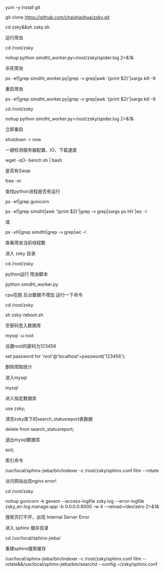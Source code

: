 yum -y install git 

git  clone https://github.com/chaishaohua/zsky.git

cd zsky&&sh zsky.sh


运行爬虫

cd /root/zsky

nohup python simdht_worker.py>/root/zsky/spider.log 2>&1&


杀死爬虫

ps -ef|grep simdht_worker.py|grep -v grep|awk '{print $2}'|xargs kill -9


重启爬虫

ps -ef|grep simdht_worker.py|grep -v grep|awk '{print $2}'|xargs kill -9

cd /root/zsky

nohup python simdht_worker.py>/root/zsky/spider.log 2>&1&



立即重启

shutdown -r now

一键检测服务器配置、IO、下载速度

wget -qO- bench.sh | bash

是否有Swap

free -m

查找python进程是否有运行

ps -ef|grep gunicorn

ps -ef|grep simdht|awk '{print $2}'|grep -v grep|xargs ps hH |wc -l

或

ps -xH|grep simdht|grep -v grep|wc -l

查看爬虫当前线程数

进入 zsky 目录

cd /root/zsky

python运行 爬虫脚本

python simdht_worker.py

cpu在跑 后台数据不增加 运行一下命令

cd /root/zsky

sh zsky-reboot.sh


空密码登入数据库

mysql -u root

设置root的密码为123456

set password for 'root'@'localhost'=password('123456');


删除爬取统计

进入mysql

mysql

进入指定数据库

use zsky;

清空zsky库下的search_statusreport表数据

delete from search_statusreport;

退出mysql数据库

exit;

索引命令

/usr/local/sphinx-jieba/bin/indexer -c /root/zsky/sphinx.conf film --rotate


访问网站出现nginx error!

cd /root/zsky

nohup gunicorn -k gevent --access-logfile zsky.log --error-logfile zsky_err.log  manage:app -b 0.0.0.0:8000 -w 4 --reload>/dev/zero 2>&1&


搜索页打不开，出现 Internal Server Error

进入 sphinx 缓存目录

cd /usr/local/sphinx-jieba/

重建sphinx搜索缓存

/usr/local/sphinx-jieba/bin/indexer -c /root/zsky/sphinx.conf film --rotate&&/usr/local/sphinx-jieba/bin/searchd --config ~/zsky/sphinx.conf
